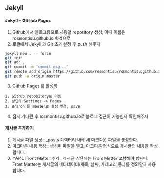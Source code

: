 ## Jekyll
#### Jekyll + GitHub Pages
1. Github에서 블로그용으로 사용할 repository 생성, 이때 이름은 rosmontisu.github.io 형식으로
2. 로컬에서 Jekyll 과 Git 초기 설정 후 push 해주자
```bash
jekyll new . -- force
git init
git add .
git commit -m "commit msg..."
git remote add origin https://github.com/rosmontisu/rosmontisu.github.io.git
git push -u origin master
```
3. Github Pages 를 활성화
```
1. Github repository로 이동
2. 상단의 Settings -> Pages
3. Branch 를 master로 설정 변경, save
```
4. 잠시 기다린 후 rosmontisu.github.io로 블로그 접근이 가능한지 확인해주자
#### 게시글 추가하기
1. 게시글 파일 생성 : _posts 디렉터리 내에 새 마크다운 파일을 생성한다. 
2. 마크다운 내용 작성 : 생성된 파일을 열고, 마크다운 형식으로 게시글의 내용을 작성합니다. 
3. YAML Front Matter 추가 : 게시글 상단에는 Front Matter 포함해야 합니다. Front Matter는 게시글의 메타데이터(제목, 날짜, 카테고리 등..)를 정의할때 사용합니다.